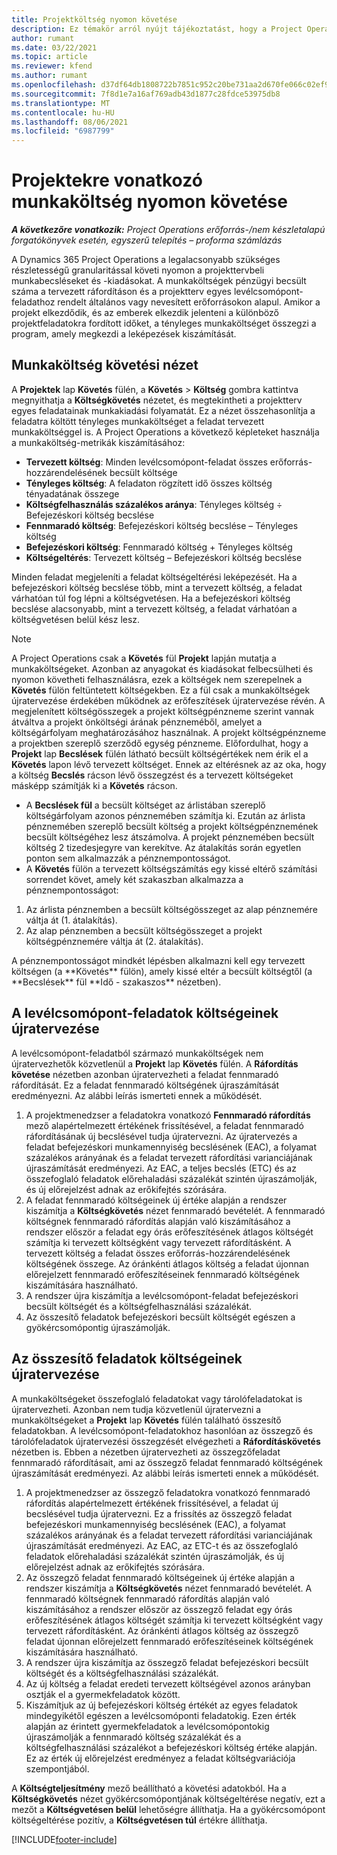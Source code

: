 ```yaml
---
title: Projektköltség nyomon követése
description: Ez témakör arról nyújt tájékoztatást, hogy a Project Operations hogyan követi nyomon a projektből származó munkaköltséget és -kiadást.
author: rumant
ms.date: 03/22/2021
ms.topic: article
ms.reviewer: kfend
ms.author: rumant
ms.openlocfilehash: d37df64db1808722b7851c952c20be731aa2d670fe066c02ef90386712487407
ms.sourcegitcommit: 7f8d1e7a16af769adb43d1877c28fdce53975db8
ms.translationtype: MT
ms.contentlocale: hu-HU
ms.lasthandoff: 08/06/2021
ms.locfileid: "6987799"
---
```

# <a name="labor-cost-tracking-on-projects"></a>Projektekre vonatkozó munkaköltség nyomon követése

_**A következőre vonatkozik:** Project Operations erőforrás-/nem készletalapú forgatókönyvek esetén, egyszerű telepítés – proforma számlázás_

A Dynamics 365 Project Operations a legalacsonyabb szükséges részletességű granularitással követi nyomon a projekttervbeli munkabecsléseket és -kiadásokat. A munkaköltségek pénzügyi becsült száma a tervezett ráfordításon és a projektterv egyes levélcsomópont-feladathoz rendelt általános vagy nevesített erőforrásokon alapul. Amikor a projekt elkezdődik, és az emberek elkezdik jelenteni a különböző projektfeladatokra fordított időket, a tényleges munkaköltséget összegzi a program, amely megkezdi a leképezések kiszámítását.

## <a name="labor-cost-tracking-view"></a>Munkaköltség követési nézet

A **Projektek** lap **Követés** fülén, a **Követés** > **Költség** gombra kattintva megnyithatja a **Költségkövetés** nézetet, és megtekintheti a projektterv egyes feladatainak munkakiadási folyamatát. Ez a nézet összehasonlítja a feladatra költött tényleges munkaköltséget a feladat tervezett munkaköltséggel is. A Project Operations a következő képleteket használja a munkaköltség-metrikák kiszámításához:

- **Tervezett költség**: Minden levélcsomópont-feladat összes erőforrás-hozzárendelésének becsült költsége
- **Tényleges költség**: A feladaton rögzített idő összes költség tényadatának összege
- **Költségfelhasználás százalékos aránya**: Tényleges költség ÷ Befejezéskori költség becslése
- **Fennmaradó költség**: Befejezéskori költség becslése – Tényleges költség
- **Befejezéskori költség**: Fennmaradó költség + Tényleges költség
- **Költségeltérés**: Tervezett költség – Befejezéskori költség becslése

Minden feladat megjeleníti a feladat költségeltérési leképezését. Ha a befejezéskori költség becslése több, mint a tervezett költség, a feladat várhatóan túl fog lépni a költségvetésen. Ha a befejezéskori költség becslése alacsonyabb, mint a tervezett költség, a feladat várhatóan a költségvetésen belül kész lesz.

>[!NOTE]
> A Project Operations csak a **Követés** fül **Projekt** lapján mutatja a munkaköltségeket. Azonban az anyagokat és kiadásokat felbecsülheti és nyomon követheti felhasználásra, ezek a költségek nem szerepelnek a **Követés** fülön feltüntetett költségekben. Ez a fül csak a munkaköltségek újratervezése érdekében működnek az erőfeszítések újratervezése révén.
A megjelenített költségösszegek a projekt költségpénzneme szerint vannak átváltva a projekt önköltségi árának pénzneméből, amelyet a költségárfolyam meghatározásához használnak. A projekt költségpénzneme a projektben szereplő szerződő egység pénzneme. Előfordulhat, hogy a **Projekt** lap **Becslések** fülén látható becsült költségértékek nem érik el a **Követés** lapon lévő tervezett költséget. Ennek az eltérésnek az az oka, hogy a költség **Becslés** rácson lévő összegzést és a tervezett költségeket másképp számítják ki a **Követés** rácson. 
>
> - A **Becslések fül** a becsült költséget az árlistában szereplő költségárfolyam azonos pénznemében számítja ki. Ezután az árlista pénznemében szereplő becsült költség a projekt költségpénznemének becsült költségéhez lesz átszámolva. A projekt pénznemében becsült költség 2 tizedesjegyre van kerekítve. Az átalakítás során egyetlen ponton sem alkalmazzák a pénznempontosságot. 
> - A **Követés** fülön a tervezett költségszámítás egy kissé eltérő számítási sorrendet követ, amely két szakaszban alkalmazza a pénznempontosságot: 
   ><ol>
   ><li>Az árlista pénznemben a becsült költségösszeget az alap pénznemére váltja át (1. átalakítás).</li>
   ><li>Az alap pénznemben a becsült költségösszeget a projekt költségpénznemére váltja át (2. átalakítás). </li>
   ></ol>
   >A pénznempontosságot mindkét lépésben alkalmazni kell egy tervezett költségen (a **Követés** fülön), amely kissé eltér a becsült költségtől (a **Becslések** fül **Idő - szakaszos** nézetben). 
   
## <a name="reprojecting-costs-on-leaf-node-tasks"></a>A levélcsomópont-feladatok költségeinek újratervezése

A levélcsomópont-feladatból származó munkaköltségek nem újratervezhetők közvetlenül a **Projekt** lap **Követés** fülén. A **Ráfordítás követése** nézetben azonban újratervezheti a feladat fennmaradó ráfordítását. Ez a feladat fennmaradó költségének újraszámítását eredményezni. Az alábbi leírás ismerteti ennek a működését.

1. A projektmenedzser a feladatokra vonatkozó **Fennmaradó ráfordítás** mező alapértelmezett értékének frissítésével, a feladat fennmaradó ráfordításának új becslésével tudja újratervezni. Az újratervezés a feladat befejezéskori munkamennyiség becslésének (EAC), a folyamat százalékos arányának és a feladat tervezett ráfordítási varianciájának újraszámítását eredményezi. Az EAC, a teljes becslés (ETC) és az összefoglaló feladatok előrehaladási százalékát szintén újraszámolják, és új előrejelzést adnak az erőkifejtés szórására.
2. A feladat fennmaradó költségeinek új értéke alapján a rendszer kiszámítja a **Költségkövetés** nézet fennmaradó bevételét. A fennmaradó költségnek fennmaradó ráfordítás alapján való kiszámításához a rendszer először a feladat egy órás erőfeszítésének átlagos költségét számítja ki tervezett költségként vagy tervezett ráfordításként. A tervezett költség a feladat összes erőforrás-hozzárendelésének költségének összege. Az óránkénti átlagos költség a feladat újonnan előrejelzett fennmaradó erőfeszítéseinek fennmaradó költségének kiszámítására használható.
3. A rendszer újra kiszámítja a levélcsomópont-feladat befejezéskori becsült költségét és a költségfelhasználási százalékát.
4. Az összesítő feladatok befejezéskori becsült költségét egészen a gyökércsomópontig újraszámolják.

## <a name="reprojecting-costs-on-summary-tasks"></a>Az összesítő feladatok költségeinek újratervezése

A munkaköltségeket összefoglaló feladatokat vagy tárolófeladatokat is újratervezheti. Azonban nem tudja közvetlenül újratervezni a munkaköltségeket a **Projekt** lap **Követés** fülén található összesítő feladatokban. A levélcsomópont-feladatokhoz hasonlóan az összegző és tárolófeladatok újratervezési összegzését elvégezheti a **Ráfordításkövetés** nézetben is. Ebben a nézetben újratervezheti az összegzőfeladat fennmaradó ráfordításait, ami az összegző feladat fennmaradó költségének újraszámítását eredményezi. Az alábbi leírás ismerteti ennek a működését.

1. A projektmenedzser az összegző feladatokra vonatkozó fennmaradó ráfordítás alapértelmezett értékének frissítésével, a feladat új becslésével tudja újratervezni. Ez a frissítés az összegző feladat befejezéskori munkamennyiség becslésének (EAC), a folyamat százalékos arányának és a feladat tervezett ráfordítási varianciájának újraszámítását eredményezi. Az EAC, az ETC-t és az összefoglaló feladatok előrehaladási százalékát szintén újraszámolják, és új előrejelzést adnak az erőkifejtés szórására.
2. Az összegző feladat fennmaradó költségeinek új értéke alapján a rendszer kiszámítja a **Költségkövetés** nézet fennmaradó bevételét. A fennmaradó költségnek fennmaradó ráfordítás alapján való kiszámításához a rendszer először az összegző feladat egy órás erőfeszítésének átlagos költségét számítja ki tervezett költségként vagy tervezett ráfordításként. Az óránkénti átlagos költség az összegző feladat újonnan előrejelzett fennmaradó erőfeszítéseinek költségének kiszámítására használható.
3. A rendszer újra kiszámítja az összegző feladat befejezéskori becsült költségét és a költségfelhasználási százalékát.
4. Az új költség a feladat eredeti tervezett költségével azonos arányban osztják el a gyermekfeladatok között.
5. Kiszámítjuk az új befejezéskori költség értékét az egyes feladatok mindegyikétől egészen a levélcsomóponti feladatokig. Ezen érték alapján az érintett gyermekfeladatok a levélcsomópontokig újraszámolják a fennmaradó költség százalékát és a költségfelhasználási százalékot a befejezéskori költség értéke alapján. Ez az érték új előrejelzést eredményez a feladat költségvariációja szempontjából. 


A **Költségteljesítmény** mező beállítható a követési adatokból. Ha a **Költségkövetés** nézet gyökércsomópontjának költségeltérése negatív, ezt a mezőt a **Költségvetésen belül** lehetőségre állíthatja. Ha a gyökércsomópont költségeltérése pozitív, a **Költségvetésen túl** értékre állíthatja.


[!INCLUDE[footer-include](../includes/footer-banner.md)]
